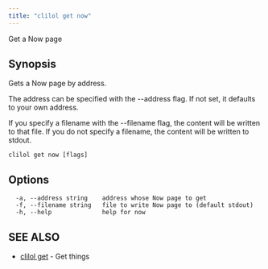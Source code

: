 ```yaml
---
title: "clilol get now"
---
```


Get a Now page

## Synopsis

Gets a Now page by address.

The address can be specified with the --address flag. If not set,
it defaults to your own address.

If you specify a filename with the --filename flag, the content will be written
to that file. If you do not specify a filename, the content will be written
to stdout.

```
clilol get now [flags]
```

## Options

```
  -a, --address string    address whose Now page to get
  -f, --filename string   file to write Now page to (default stdout)
  -h, --help              help for now
```

## SEE ALSO

* [clilol get](clilol_get.md)	 - Get things
